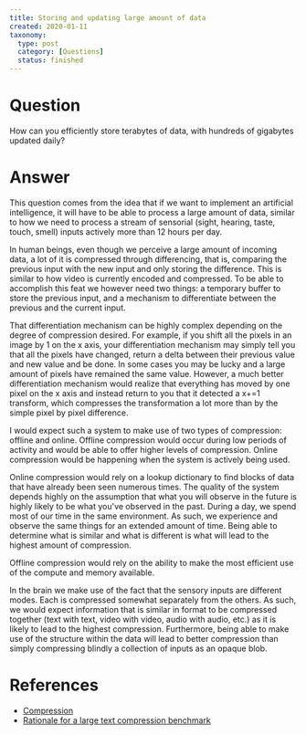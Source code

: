 ```yaml
---
title: Storing and updating large amount of data
created: 2020-01-11
taxonomy:
  type: post
  category: [Questions]
  status: finished
---
```


# Question
How can you efficiently store terabytes of data, with hundreds of gigabytes updated daily?

# Answer
This question comes from the idea that if we want to implement an artificial intelligence, it will have to be able to process a large amount of data, similar to how we need to process a stream of sensorial (sight, hearing, taste, touch, smell) inputs actively more than 12 hours per day.

In human beings, even though we perceive a large amount of incoming data, a lot of it is compressed through differencing, that is, comparing the previous input with the new input and only storing the difference. This is similar to how video is currently encoded and compressed. To be able to accomplish this feat we however need two things: a temporary buffer to store the previous input, and a mechanism to differentiate between the previous and the current input.

That differentiation mechanism can be highly complex depending on the degree of compression desired. For example, if you shift all the pixels in an image by 1 on the x axis, your differentiation mechanism may simply tell you that all the pixels have changed, return a delta between their previous value and new value and be done. In some cases you may be lucky and a large amount of pixels have remained the same value. However, a much better differentiation mechanism would realize that everything has moved by one pixel on the x axis and instead return to you that it detected a x+=1 transform, which compresses the transformation a lot more than by the simple pixel by pixel difference.

I would expect such a system to make use of two types of compression: offline and online. Offline compression would occur during low periods of activity and would be able to offer higher levels of compression. Online compression would be happening when the system is actively being used.

Online compression would rely on a lookup dictionary to find blocks of data that have already been seen numerous times. The quality of the system depends highly on the assumption that what you will observe in the future is highly likely to be what you've observed in the past. During a day, we spend most of our time in the same environment. As such, we experience and observe the same things for an extended amount of time. Being able to determine what is similar and what is different is what will lead to the highest amount of compression.

Offline compression would rely on the ability to make the most efficient use of the compute and memory available.

In the brain we make use of the fact that the sensory inputs are different modes. Each is compressed somewhat separately from the others. As such, we would expect information that is similar in format to be compressed together (text with text, video with video, audio with audio, etc.) as it is likely to lead to the highest compression. Furthermore, being able to make use of the structure within the data will lead to better compression than simply compressing blindly a collection of inputs as an opaque blob.

# References
* [Compression](../../../../agi/compression)
* [Rationale for a large text compression benchmark](https://cs.fit.edu/~mmahoney/compression/rationale.html)
